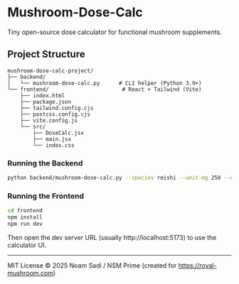
# Mushroom-Dose-Calc

Tiny open-source dose calculator for functional mushroom supplements.

## Project Structure

```
mushroom-dose-calc-project/
├── backend/
│   └── mushroom-dose-calc.py      # CLI helper (Python 3.9+)
└── frontend/                       # React + Tailwind (Vite)
    ├── index.html
    ├── package.json
    ├── tailwind.config.cjs
    ├── postcss.config.cjs
    ├── vite.config.js
    └── src/
        ├── DoseCalc.jsx
        ├── main.jsx
        └── index.css
```

### Running the Backend

```bash
python backend/mushroom-dose-calc.py --species reishi --unit-mg 250 --weight-kg 75
```

### Running the Frontend

```bash
cd frontend
npm install
npm run dev
```

Then open the dev server URL (usually http://localhost:5173) to use the calculator UI.

---
MIT License © 2025 Noam Sadi / NSM Prime (created for https://royal-mushroom.com)
